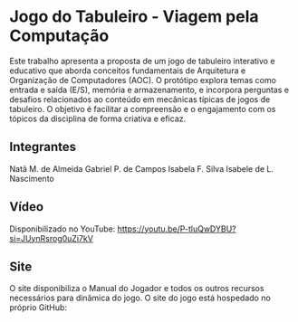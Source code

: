 # Jogo do Tabuleiro - Viagem pela Computação

Este trabalho apresenta a proposta de um jogo de tabuleiro interativo e educativo que aborda conceitos fundamentais de Arquitetura e Organização de Computadores (AOC). O protótipo explora temas como entrada e saída (E/S), memória e armazenamento, e incorpora perguntas e desafios relacionados ao conteúdo em mecânicas típicas de jogos de tabuleiro. O objetivo é facilitar a compreensão e o engajamento com os tópicos da disciplina de forma criativa e eficaz.

## Integrantes

Natã M. de Almeida
Gabriel P. de Campos
Isabela F. Silva
Isabele de L. Nascimento

## Vídeo

Disponibilizado no YouTube: https://youtu.be/P-tluQwDYBU?si=JUynRsrog0uZi7kV

## Site

O site disponibiliza o Manual do Jogador e todos os outros recursos necessários para dinâmica do jogo.
O site do jogo está hospedado no próprio GitHub: 
